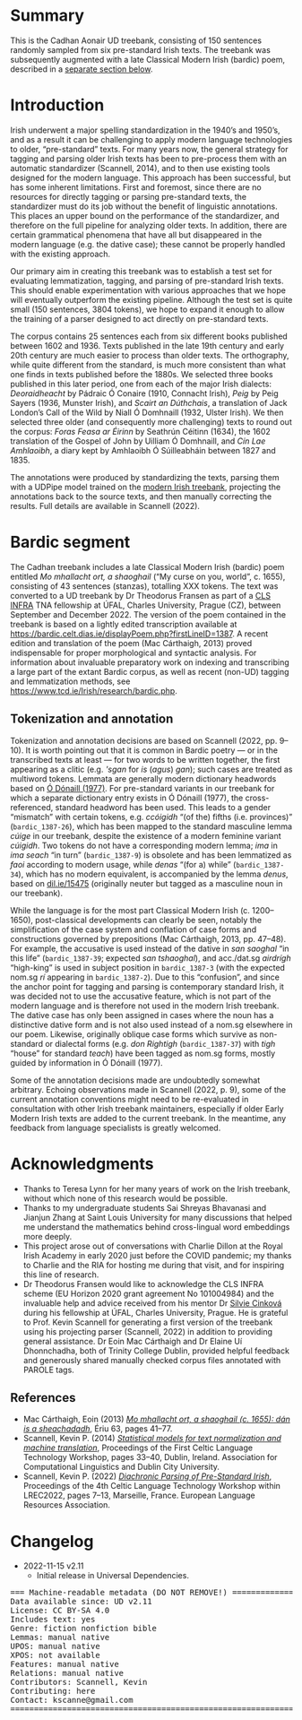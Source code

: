 # Summary

This is the Cadhan Aonair UD treebank, consisting of 
150 sentences randomly sampled from six pre-standard Irish texts. The treebank was subsequently augmented with a late Classical Modern Irish (bardic) poem, described in a [separate section below](https://github.com/UniversalDependencies/UD_Irish-Cadhan#bardic-segment).

# Introduction

Irish underwent a major spelling standardization in the 1940’s and 1950’s,
and as a result it can be challenging to apply modern language technologies
to older, “pre-standard” texts.
For many years now, the general strategy for tagging and parsing
older Irish texts has been to pre-process them with an automatic
standardizer (Scannell, 2014), and to then use existing tools designed for 
the modern language. This approach has been successful, but has some
inherent limitations. First and foremost, since there are no resources
for directly tagging or parsing pre-standard texts, the standardizer must
do its job without the benefit of linguistic annotations.
This places an upper bound on the performance of the standardizer,
and therefore on the full pipeline for analyzing older texts.
In addition, there are certain grammatical phenomena that have all
but disappeared in the modern language (e.g. the dative case);
these cannot be properly handled with the existing approach.

Our primary aim in creating this treebank was to establish a test set for
evaluating lemmatization, tagging, and parsing of pre-standard Irish texts.
This should enable experimentation with various approaches
that we hope will eventually outperform the existing pipeline.
Although the test set is quite small (150 sentences, 3804 tokens), 
we hope to expand it enough to allow the training of a
parser designed to act directly on pre-standard texts. 

The corpus contains 25 sentences each from six different books
published between 1602 and 1936.
Texts published in the late 19th century and early 20th century
are much easier to process than older texts.  The orthography,
while quite different from the standard, is much more consistent
than what one finds in texts published before the 1880s. 
We selected three books
published in this later period, one
from each of the major Irish dialects: _Deoraidheacht_ by
Pádraic Ó Conaire (1910, Connacht Irish),
_Peig_ by Peig Sayers (1936, Munster Irish),
and _Scairt an Dúthchais_, a translation
of Jack London’s Call of the Wild by Niall Ó Domhnaill (1932, Ulster Irish).
We then selected three older (and consequently more challenging) texts
to round out the corpus: _Foras Feasa ar Éirinn_
by Seathrún Céitinn (1634), the 1602 translation of the
Gospel of John by Uilliam Ó Domhnaill,
and _Cín Lae Amhlaoibh_, a diary kept by Amhlaoibh Ó
Súilleabháin between 1827 and 1835.

The annotations were produced by standardizing the texts,
parsing them with a UDPipe model trained on the 
[modern Irish treebank](https://github.com/UniversalDependencies/UD_Irish-IDT),
projecting the annotations back to the source texts, and then
manually correcting the results. Full details are available
in Scannell (2022).

# Bardic segment

The Cadhan treebank includes a late Classical Modern Irish (bardic) poem entitled <em>Mo mhallacht ort, a shaoghail</em> (“My curse on you, world”, c. 1655), consisting of 43 sentences (stanzas), totalling XXX tokens. The text was converted to a UD treebank by Dr Theodorus Fransen as part of a [CLS INFRA](https://clsinfra.io/) TNA fellowship at ÚFAL, Charles University, Prague (CZ), between September and December 2022. The version of the poem contained in the treebank is based on a lightly edited transcription available at https://bardic.celt.dias.ie/displayPoem.php?firstLineID=1387. A recent edition and translation of the poem (Mac Cárthaigh, 2013) proved indispensable for proper morphological and syntactic analysis. For information about invaluable preparatory work on indexing and transcribing a large part of the extant Bardic corpus, as well as recent (non-UD) tagging and lemmatization methods, see https://www.tcd.ie/Irish/research/bardic.php.

## Tokenization and annotation

Tokenization and annotation decisions are based on Scannell (2022, pp. 9–10). It is worth pointing out that it is common in Bardic poetry — or in the transcribed texts at least — for two words to be written together, the first appearing as a clitic (e.g. _'sgan_ for _is_ (_agus_) _gan_); such cases are treated as multiword tokens. Lemmata are generally modern dictionary headwords based on [Ó Dónaill (1977)](https://www.teanglann.ie/en/fgb/). For pre-standard variants in our treebank for which a separate dictionary entry exists in Ó Dónaill (1977), the cross-referenced, standard headword has been used. This leads to a gender “mismatch” with certain tokens, e.g. _ccóigidh_ “(of the) fifths (i.e. provinces)” (`bardic_1387-26`), which has been mapped to the standard masculine lemma _cúige_ in our treebank, despite the existence of a modern feminine variant _cúigidh_. Two tokens do not have a corresponding modern lemma; _ima_ in _ima seach_ “in turn” (`bardic_1387-9`) is obsolete and has been lemmatized as _faoi_ according to modern usage, while _denas_ “(for a) while” (`bardic_1387-34`), which has no modern equivalent, is accompanied by the lemma _denus_, based on [dil.ie/15475](https://dil.ie/15475) (originally neuter but tagged as a masculine noun in our treebank).

While the language is for the most part Classical Modern Irish (c. 1200–1650), post-classical developments can clearly be seen, notably the simplification of the case system and conflation of case forms and constructions governed by prepositions (Mac Cárthaigh, 2013, pp. 47–48). For example, the accusative is used instead of the dative in _san saoghal_ “in this life” (`bardic_1387-39`; expected _san tshaoghal_), and acc./dat.sg _airdrígh_ “high-king” is used in subject position in `bardic_1387-3` (with the expected nom.sg _rí_ appearing in `bardic_1387-2`). Due to this “confusion”, and since the anchor point for tagging and parsing is contemporary standard Irish, it was decided not to use the accusative feature, which is not part of the modern language and is therefore not used in the modern Irish treebank. The dative case has only been assigned in cases where the noun has a distinctive dative form and is not also used instead of a nom.sg elsewhere in our poem. Likewise, originally oblique case forms which survive as non-standard or dialectal forms (e.g. _don Rightigh_ (`bardic_1387-37`) with _tigh_ “house” for standard _teach_) have been tagged as nom.sg forms, mostly guided by information in Ó Dónaill (1977).

Some of the annotation decisions made are undoubtedly somewhat arbitrary. Echoing observations made in Scannell (2022, p. 9), some of the current annotation conventions might need to be re-evaluated in consultation with other Irish treebank maintainers, especially if older Early Modern Irish texts are added to the current treebank. In the meantime, any feedback from language specialists is greatly welcomed. 

# Acknowledgments

* Thanks to Teresa Lynn for her many years of work on the Irish treebank,
without which none of this research would be possible.
* Thanks to my undergraduate students Sai Shreyas Bhavanasi and Jianjun Zhang at Saint Louis University for many discussions that helped me understand the mathematics behind cross-lingual word embeddings more deeply.
* This project arose out of conversations with Charlie Dillon at the
Royal Irish Academy in early 2020 just before the COVID pandemic;
my thanks to Charlie and the RIA for hosting me during that visit,
and for inspiring this line of research.
* Dr Theodorus Fransen would like to acknowledge the CLS INFRA scheme (EU Horizon 2020 grant agreement No 101004984) and the invaluable help and advice received from his mentor Dr [Silvie Cinková](https://ufal.mff.cuni.cz/silvie-cinkova) during his fellowship at ÚFAL, Charles University, Prague. He is grateful to Prof. Kevin Scannell for generating a first version of the treebank using his projecting parser (Scannell, 2022) in addition to providing general assistance. Dr Eoin Mac Cárthaigh and Dr Elaine Uí Dhonnchadha, both of Trinity College Dublin, provided helpful feedback and generously shared manually checked corpus files annotated with PAROLE tags.

## References

* Mac Cárthaigh, Eoin (2013) [_Mo mhallacht ort, a shaoghail (c. 1655): dán is a sheachadadh_](https://www.jstor.org/stable/42910163), Ériu 63, pages 41–77.
* Scannell, Kevin P. (2014) [_Statistical models for text normalization and machine translation_](https://aclanthology.org/W14-4605/), Proceedings of the First Celtic Language Technology Workshop, pages 33–40, Dublin, Ireland. Association for Computational Linguistics and Dublin City University.
* Scannell, Kevin P. (2022) [_Diachronic Parsing of Pre-Standard Irish_](https://aclanthology.org/2022.cltw-1.2/), Proceedings of the 4th Celtic Language Technology Workshop within LREC2022, pages 7–13, Marseille, France. European Language Resources Association.


# Changelog

* 2022-11-15 v2.11
  * Initial release in Universal Dependencies.


<pre>
=== Machine-readable metadata (DO NOT REMOVE!) ================================
Data available since: UD v2.11
License: CC BY-SA 4.0
Includes text: yes
Genre: fiction nonfiction bible
Lemmas: manual native
UPOS: manual native
XPOS: not available
Features: manual native
Relations: manual native
Contributors: Scannell, Kevin
Contributing: here
Contact: kscanne@gmail.com
===============================================================================
</pre>